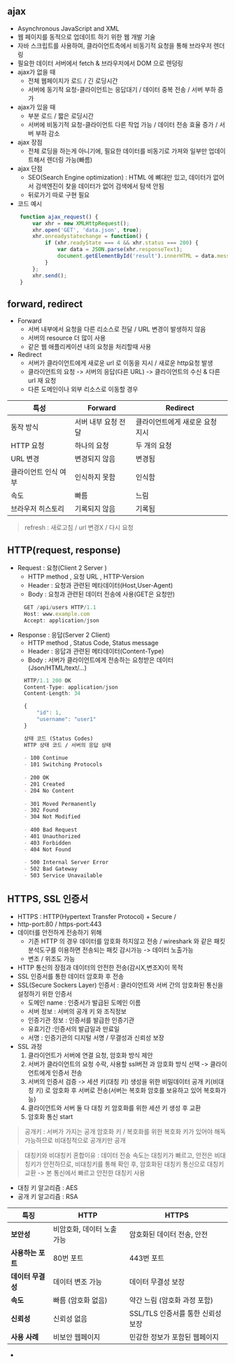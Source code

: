 ## ajax 
- Asynchronous JavaScript and XML
- 웹 페이지를 동적으로 업데이트 하기 위한 웹 개발 기술
- 자바 스크립트를 사용하여, 클라이언트측에서 비동기적 요청을 통해 브라우저 렌더링
- 필요한 데이터 서버에서 fetch & 브라우저에서 DOM 으로 렌덩링
- ajax가 없을 때
  - 전체 웹페이지가 로드 / 긴 로딩시간
  - 서버에 동기적 요청-클라이언트는 응답대기 / 데이터 중복 전송 / 서버 부하 증가
- ajax가 있을 때
  - 부분 로드 / 짧은 로딩시간
  - 서버에 비동기적 요청-클라이언트 다른 작업 가능 / 데이터 전송 효율 증가 / 서버 부하 감소
- ajax 장점
  - 전체 로딩을 하는게 아니기에, 필요한 데이터를 비동기로 가져와 일부만 업데이트해서 렌더링 가능(빠름)
- ajax 단점
  - SEO(Search Engine optimization) : HTML 에 뼈대만 있고, 데이터가 없어서 검색엔진이 찾을 데이터가 없어 검색에서 탐색 안됨
  - 뒤로가기 따로 구현 필요
- 코드 예시
```js
    function ajax_request() {
        var xhr = new XMLHttpRequest();
        xhr.open('GET', 'data.json', true);
        xhr.onreadystatechange = function() {
            if (xhr.readyState === 4 && xhr.status === 200) {
                var data = JSON.parse(xhr.responseText);
                document.getElementById('result').innerHTML = data.message;
            }
        };
        xhr.send();
    }
```
## forward, redirect
- Forward 
  - 서버 내부에서 요청을 다른 리소스로 전달 / URL 변경이 발생하지 않음
  - 서버의 resource 더 많이 사용
  - 같은 웹 애플리케이션 내의 요청을 처리할때 사용
- Redirect
  - 서버가 클라이언트에게 새로운 url 로 이동을 지시 / 새로운 http요청 발생
  - 클라이언트의 요청 -> 서버의 응답(다른 URL) ->  클라이언트의 수신 & 다른 url 재 요청
  - 다른 도메인이나 외부 리소스로 이동할 경우 


| 특성                 | Forward                           | Redirect                           |
|----------------------|-----------------------------------|------------------------------------|
| 동작 방식            | 서버 내부 요청 전달               | 클라이언트에게 새로운 요청 지시    |
| HTTP 요청            | 하나의 요청                       | 두 개의 요청                       |
| URL 변경             | 변경되지 않음                     | 변경됨                             |
| 클라이언트 인식 여부 | 인식하지 못함                     | 인식함                             |
| 속도                 | 빠름                              | 느림                              |
| 브라우저 히스토리    | 기록되지 않음                     | 기록됨                             |

> refresh : 새로고침 / url 변경X / 다시 요청

## HTTP(request, response)
- Request : 요청(Client 2 Server )
  - HTTP method ,  요청 URL , HTTP-Version
  - Header : 요청과 관련된 메타데이터(Host,User-Agent)
  - Body : 요청과 관련된 데이터 전송에 사용(GET은 요청만)
  ```js
    GET /api/users HTTP/1.1
    Host: www.example.com
    Accept: application/json
  ```
- Response : 응답(Server 2 Client)
  - HTTP method , Status Code, Status message
  - Header : 응답과 관련된 메타데이터(Content-Type)
  - Body : 서버가 클라이언트에게 전송하는 요청받은 데이터(Json/HTML/text/...)
  ```js
    HTTP/1.1 200 OK
    Content-Type: application/json
    Content-Length: 34

    {
        "id": 1,
        "username": "user1"
    }
  ```
  ```md
    상태 코드 (Status Codes)
    HTTP 상태 코드 / 서버의 응답 상태
    
    - 100 Continue
    - 101 Switching Protocols
    
    - 200 OK
    - 201 Created
    - 204 No Content
    
    - 301 Moved Permanently
    - 302 Found
    - 304 Not Modified
    
    - 400 Bad Request
    - 401 Unauthorized
    - 403 Forbidden
    - 404 Not Found
    
    - 500 Internal Server Error
    - 502 Bad Gateway
    - 503 Service Unavailable
  ```
## HTTPS, SSL 인증서
- HTTPS : HTTP(Hypertext Transfer Protocol) + Secure / 
- http-port:80 / https-port:443
- 데이터를 안전하게 전송하기 위해
  - 기존 HTTP 의 경우 데이터를 암호화 하지않고 전송 / wireshark 와 같은 패킷분석도구를 이용하면 전송되는 패킷 감시가능 -> 데이터 노출가능
  - 변조 / 위조도 가능
- HTTP 통신의 장점과 데이터의 안전한 전송(감시X,변조X)이 목적 
- SSL 인증서를 통한 데이터 암호화 후 전송
- SSL(Secure Sockers Layer) 인증서 : 클라이언트와 서버 간의 암호화된 통신을 설정하기 위한 인증서
  - 도메인 name : 인증서가 발급된 도메인 이름
  - 서버 정보 : 서버의 공개 키 와 조직정보
  - 인증기관 정보 : 인증서를 발급한 인증기관
  - 유효기간 :인증서의 발급일과 만료일
  - 서명 : 인증기관의 디지털 서명 / 무결성과 신뢰성 보장
- SSL 과정
  1. 클라이언트가 서버에 연결 요청, 암호화 방식 제안
  2. 서버가 클라이언트의 요청 수락, 사용할 ssl버전 과 암호화 방식 선택 -> 클라이언트에게 인증서 전송
  3. 서버의 인증서 검증 -> 세션 키(대칭 키) 생성을 위한 비밀데이터 공개 키(비대칭 키) 로 암호화 후 서버로 전송(서버는 복호화 암호를 보유하고 있어 복호화가능)
  4. 클라이언트와 서버 둘 다 대칭 키 암호화를 위한 세션 키 생성 후 교환
  5. 암호화 통신 start

> 공개키 : 서버가 가지는 공개 암호화 키 / 복호화를 위한 복호화 키가 있어야 해독 가능하므로 비대칭적으로 공개키만 공개

> 대칭키와 비대칭키 혼합이유 : 데이터 전송 속도는 대칭키가 빠르고, 안전은 비대칭키가 안전하므로, 비대칭키를 통해 확인 후, 암호화된 대칭키 통신으로 대칭키 교환 -> 본 통신에서 빠르고 안전한 대칭키 사용

-  대칭 키 알고리즘 : AES
-  공개 키 알고리즘 : RSA

| 특징             | HTTP                               | HTTPS                              |
|------------------|------------------------------------|------------------------------------|
| **보안성**       | 비암호화, 데이터 노출 가능         | 암호화된 데이터 전송, 안전         |
| **사용하는 포트**| 80번 포트                          | 443번 포트                         |
| **데이터 무결성**| 데이터 변조 가능                   | 데이터 무결성 보장                 |
| **속도**         | 빠름 (암호화 없음)                 | 약간 느림 (암호화 과정 포함)       |
| **신뢰성**       | 신뢰성 없음                        | SSL/TLS 인증서를 통한 신뢰성 보장  |
| **사용 사례**    | 비보안 웹페이지                    | 민감한 정보가 포함된 웹페이지      |

- 